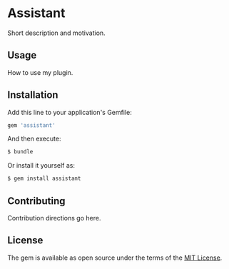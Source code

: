 # Assistant
Short description and motivation.

## Usage
How to use my plugin.

## Installation
Add this line to your application's Gemfile:

```ruby
gem 'assistant'
```

And then execute:
```bash
$ bundle
```

Or install it yourself as:
```bash
$ gem install assistant
```

## Contributing
Contribution directions go here.

## License
The gem is available as open source under the terms of the [MIT License](https://opensource.org/licenses/MIT).
